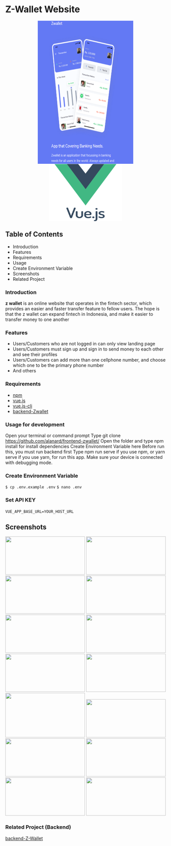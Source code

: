 # Z-Wallet Website
<p align="center">
<img align="center" src="image-readme/zwallet-logo.PNG" width="300" height="450"> <img align="center" src="image-readme/vuejs-300x300.png" width="230" height="180">
</p>

## Table of Contents
- Introduction
- Features
- Requirements
- Usage
- Create Environment Variable
- Screenshots
- Related Project

### Introduction
<b>z wallet</b> is an online website that operates in the fintech sector, which provides an easier and faster transfer feature to fellow users. The hope is that the z wallet can expand fintech in Indonesia, and make it easier to transfer money to one another
### Features
- Users/Customers who are not logged in can only view landing page
- Users/Customers must sign up and sign in to send money to each other and see their profiles
- Users/Customers can add more than one cellphone number, and choose which one to be the primary phone number
- And others

### Requirements
- [npm](https://www.npmjs.com/package/module)
- [vue.js](https://www.vuejs.org)
- [vue.js-cli](https://cli.vuejs.org)
- [backend-Zwallet](https://github.com/Friemorn/BackEnd-PaymentApp-ZWallet)

### Usage for development
Open your terminal or command prompt
Type git clone https://github.com/alanard/frontend-zwallet/
Open the folder and type npm install for install dependencies
Create Environment Variable here
Before run this, you must run backend first
Type npm run serve if you use npm, or yarn serve if you use yarn, for run this app. Make sure your device is connected with debugging mode.

### Create Environment Variable
`
$ cp .env.example .env
`
`
$ nano .env
`
### Set API KEY
`
VUE_APP_BASE_URL=YOUR_HOST_URL
`
## Screenshots
<p align="center">
<img src="readme_image/landingpage_navbar.PNG" width="250" height="120"> <img src="readme_image/landingpage_about_us.PNG" width="250" height="120">
<img src="readme_image/Landingpage_map_location.PNG" width="250" height="120"> <img src="readme_image/landingpage_ekstra_ordinary_menus.PNG" width="250" height="120">
<img src="readme_image/landingpage_most_popular.PNG" width="250" height="120"> <img src="readme_image/landingpage_cafe_location.PNG" width="250" height="120">
<img src="readme_image/landingpage_music.PNG" width="250" height="120"> <img src="readme_image/home/Register.PNG" width="250" height="120"> 
<img src="readme_image/home/login.PNG" width="250" height="140"> <img src="readme_image/home/home.PNG" width="250" height="120"> 
<img src="readme_image/home/home-add-cart.PNG" width="250" height="120"> <img src="readme_image/home/Products.PNG" width="250" height="120"> 
<img src="readme_image/home/products-add.PNG" width="250" height="120"> <img src="readme_image/home/products-update.PNG" width="250" height="120">
</p>

### Related Project (Backend)

[backend-Z-Wallet](https://github.com/Friemorn/BackEnd-PaymentApp-ZWallet)

